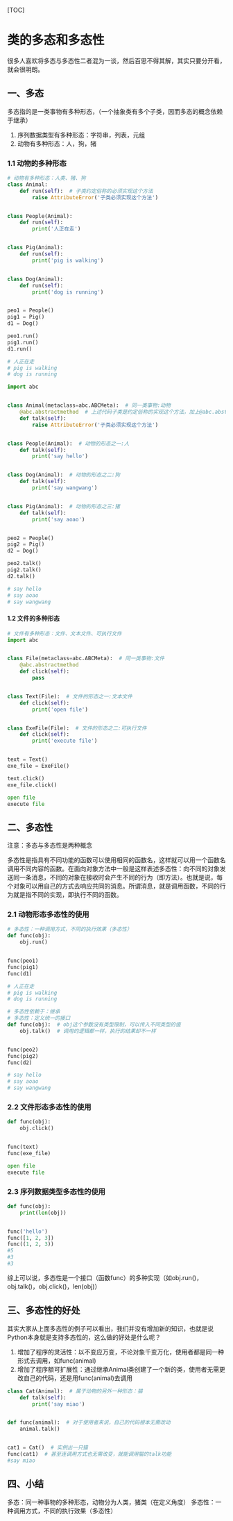 [TOC]

# 类的多态和多态性

很多人喜欢将多态与多态性二者混为一谈，然后百思不得其解，其实只要分开看，就会很明朗。

## 一、多态

多态指的是一类事物有多种形态，（一个抽象类有多个子类，因而多态的概念依赖于继承）

1. 序列数据类型有多种形态：字符串，列表，元组
2. 动物有多种形态：人，狗，猪

### 1.1 动物的多种形态

```python
# 动物有多种形态：人类、猪、狗
class Animal:
    def run(self):  # 子类约定俗称的必须实现这个方法
        raise AttributeError('子类必须实现这个方法')


class People(Animal):
    def run(self):
        print('人正在走')


class Pig(Animal):
    def run(self):
        print('pig is walking')


class Dog(Animal):
    def run(self):
        print('dog is running')


peo1 = People()
pig1 = Pig()
d1 = Dog()

peo1.run()
pig1.run()
d1.run()

# 人正在走
# pig is walking
# dog is running
```

```python
import abc


class Animal(metaclass=abc.ABCMeta):  # 同一类事物:动物
    @abc.abstractmethod  # 上述代码子类是约定俗称的实现这个方法，加上@abc.abstractmethod装饰器后严格控制子类必须实现这个方法
    def talk(self):
        raise AttributeError('子类必须实现这个方法')


class People(Animal):  # 动物的形态之一:人
    def talk(self):
        print('say hello')


class Dog(Animal):  # 动物的形态之二:狗
    def talk(self):
        print('say wangwang')


class Pig(Animal):  # 动物的形态之三:猪
    def talk(self):
        print('say aoao')


peo2 = People()
pig2 = Pig()
d2 = Dog()

peo2.talk()
pig2.talk()
d2.talk()

# say hello
# say aoao
# say wangwang
```

#### 1.2 文件的多种形态

```python
# 文件有多种形态：文件、文本文件、可执行文件
import abc


class File(metaclass=abc.ABCMeta):  # 同一类事物:文件
    @abc.abstractmethod
    def click(self):
        pass


class Text(File):  # 文件的形态之一:文本文件
    def click(self):
        print('open file')


class ExeFile(File):  # 文件的形态之二:可执行文件
    def click(self):
        print('execute file')


text = Text()
exe_file = ExeFile()

text.click()
exe_file.click()

open file
execute file
```



## 二、多态性

注意：多态与多态性是两种概念

多态性是指具有不同功能的函数可以使用相同的函数名，这样就可以用一个函数名调用不同内容的函数。在面向对象方法中一般是这样表述多态性：向不同的对象发送同一条消息，不同的对象在接收时会产生不同的行为（即方法）。也就是说，每个对象可以用自己的方式去响应共同的消息。所谓消息，就是调用函数，不同的行为就是指不同的实现，即执行不同的函数。

### 2.1 动物形态多态性的使用

```python
# 多态性：一种调用方式，不同的执行效果（多态性）
def func(obj):
    obj.run()


func(peo1)
func(pig1)
func(d1)

# 人正在走
# pig is walking
# dog is running
```

```python
# 多态性依赖于：继承
# 多态性：定义统一的接口
def func(obj):  # obj这个参数没有类型限制，可以传入不同类型的值
    obj.talk()  # 调用的逻辑都一样，执行的结果却不一样


func(peo2)
func(pig2)
func(d2)

# say hello
# say aoao
# say wangwang
```

### 2.2 文件形态多态性的使用

```python
def func(obj):
    obj.click()


func(text)
func(exe_file)

open file
execute file
```

### 2.3 序列数据类型多态性的使用

```python
def func(obj):
    print(len(obj))


func('hello')
func([1, 2, 3])
func((1, 2, 3))
#5
#3
#3
```

综上可以说，多态性是一个接口（函数func）的多种实现（如obj.run()，obj.talk()，obj.click()，len(obj)）



## 三、多态性的好处

其实大家从上面多态性的例子可以看出，我们并没有增加新的知识，也就是说Python本身就是支持多态性的，这么做的好处是什么呢？

1. 增加了程序的灵活性：以不变应万变，不论对象千变万化，使用者都是同一种形式去调用，如func(animal)
2. 增加了程序额可扩展性：通过继承Animal类创建了一个新的类，使用者无需更改自己的代码，还是用func(animal)去调用

```python
class Cat(Animal):  # 属于动物的另外一种形态：猫
    def talk(self):
        print('say miao')


def func(animal):  # 对于使用者来说，自己的代码根本无需改动
    animal.talk()


cat1 = Cat()  # 实例出一只猫
func(cat1)  # 甚至连调用方式也无需改变，就能调用猫的talk功能
#say miao
```



## 四、小结

多态：同一种事物的多种形态，动物分为人类，猪类（在定义角度）
多态性：一种调用方式，不同的执行效果（多态性）